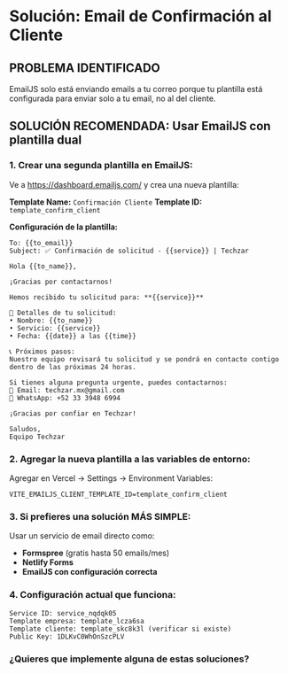 # Solución: Email de Confirmación al Cliente

## PROBLEMA IDENTIFICADO
EmailJS solo está enviando emails a tu correo porque tu plantilla está configurada para enviar solo a tu email, no al del cliente.

## SOLUCIÓN RECOMENDADA: Usar EmailJS con plantilla dual

### 1. Crear una segunda plantilla en EmailJS:

Ve a https://dashboard.emailjs.com/ y crea una nueva plantilla:

**Template Name:** `Confirmación Cliente`
**Template ID:** `template_confirm_client`

**Configuración de la plantilla:**
```
To: {{to_email}}
Subject: ✅ Confirmación de solicitud - {{service}} | Techzar

Hola {{to_name}},

¡Gracias por contactarnos!

Hemos recibido tu solicitud para: **{{service}}**

📧 Detalles de tu solicitud:
• Nombre: {{to_name}}
• Servicio: {{service}} 
• Fecha: {{date}} a las {{time}}

📞 Próximos pasos:
Nuestro equipo revisará tu solicitud y se pondrá en contacto contigo dentro de las próximas 24 horas.

Si tienes alguna pregunta urgente, puedes contactarnos:
📧 Email: techzar.mx@gmail.com
📱 WhatsApp: +52 33 3948 6994

¡Gracias por confiar en Techzar!

Saludos,
Equipo Techzar
```

### 2. Agregar la nueva plantilla a las variables de entorno:

Agregar en Vercel → Settings → Environment Variables:
```
VITE_EMAILJS_CLIENT_TEMPLATE_ID=template_confirm_client
```

### 3. Si prefieres una solución MÁS SIMPLE:

Usar un servicio de email directo como:
- **Formspree** (gratis hasta 50 emails/mes)
- **Netlify Forms** 
- **EmailJS con configuración correcta**

### 4. Configuración actual que funciona:
```
Service ID: service_nqdqk05
Template empresa: template_lcza6sa  
Template cliente: template_skc8k3l (verificar si existe)
Public Key: 1DLKvC0WhOnSzcPLV
```

### ¿Quieres que implemente alguna de estas soluciones?